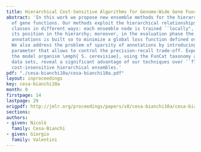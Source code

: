 ```yaml
---
title: Hierarchical Cost-Sensitive Algorithms for Genome-Wide Gene Function Prediction
abstract: 'In this work we propose new ensemble methods for the hierarchical classification
  of gene functions. Our methods exploit the hierarchical relationships between the
  classes in different ways: each ensemble node is trained ``locally", according to
  its position in the hierarchy; moreover, in the evaluation phase the set of predicted
  annotations is built so to minimize a global loss function defined over the hierarchy.
  We also address the problem of sparsity of annotations by introducing a cost-sensitive
  parameter that allows to control the precision-recall trade-off. Experiments with
  the model organism \emph{ S. cerevisiae}, using the FunCat taxonomy and seven biomolecular
  data sets, reveal a significant advantage of our techniques over ``flat'''' and
  cost-insensitive hierarchical ensembles.'
pdf: "./cesa-bianchi10a/cesa-bianchi10a.pdf"
layout: inproceedings
key: cesa-bianchi10a
month: 0
firstpage: 14
lastpage: 29
origpdf: http://jmlr.org/proceedings/papers/v8/cesa-bianchi10a/cesa-bianchi10a.pdf
sections: 
authors:
- given: Nicolò
  family: Cesa-Bianchi
- given: Giorgio
  family: Valentini
---
```

